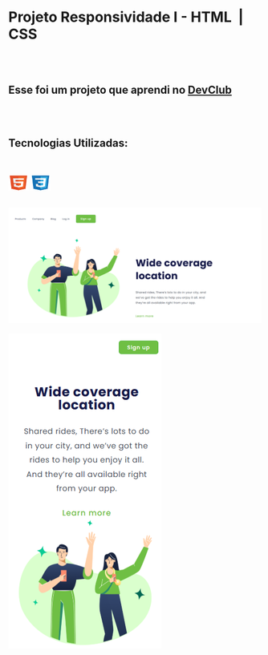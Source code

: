 <h1>Projeto Responsividade I - HTML &nbsp|&nbsp CSS</h1>
<br>
<br>
<h2>Esse foi um projeto que aprendi no <a href="https://rodolfomori.com.br/devclub">DevClub</a></h2>
<br>
<br>
<h2>Tecnologias Utilizadas:</h2>
<br>
<div style="display: inline_block"><br>
  <img align="center" alt="HTML" height="30" width="40" src="https://raw.githubusercontent.com/devicons/devicon/master/icons/html5/html5-original.svg">
  <img align="center" alt="CSS" height="30" width="40" src="https://raw.githubusercontent.com/devicons/devicon/master/icons/css3/css3-original.svg">
</div>
<br>
<br>
<img src="https://github.com/lhorranroger/projeto-responsividade-I-html-css/blob/main/assets/projeto-responsividade-I-html-css-image-desktop.png?raw=true">
<br>
<br>
<img src="https://github.com/lhorranroger/projeto-responsividade-I-html-css/blob/main/assets/projeto-responsividade-I-html-css-image-mobile.png?raw=true">
